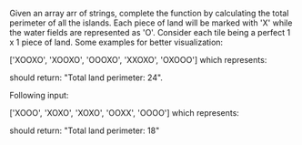 Given an array arr of strings, complete the function by calculating the total perimeter of all the islands. Each piece of land will be marked with 'X' while the water fields are represented as 'O'. Consider each tile being a perfect 1 x 1 piece of land. Some examples for better visualization:

['XOOXO',
 'XOOXO',
 'OOOXO',
 'XXOXO',
 'OXOOO'] 
which represents: 

should return: "Total land perimeter: 24".

Following input:

['XOOO',
 'XOXO',
 'XOXO',
 'OOXX',
 'OOOO']
which represents: 

should return: "Total land perimeter: 18"
